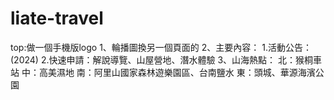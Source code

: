 # liate-travel
top:做一個手機版logo
1、輪播圖換另一個頁面的
2、主要內容：
    1.活動公告：(2024)
    2.快速申請：解說導覽、山屋營地、潛水體驗
3、山海熱點：
    北：猴桐車站
    中：高美濕地
    南：阿里山國家森林遊樂園區、台南鹽水
    東：頭城、華源海濱公園